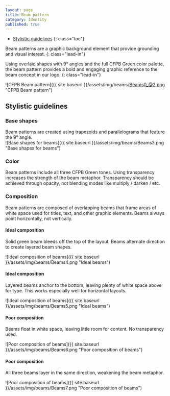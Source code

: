 ```yaml
---
layout: page
title: Beam pattern
category: Identity
published: true
---
```


- [Stylistic guidelines](#stylistic-guidelines)
{: class="toc"}

<div class="content-67 content-first">

Beam patterns are a graphic background element that provide grounding and visual interest.
{: class="lead-in"}

Using overlaid shapes with 9&deg; angles and the full CFPB Green color palette, the beam pattern provides a bold and engaging graphic reference to the beam concept in our logo.
{: class="lead-in"}

</div>

<div class="content-33 content-last">

![CFPB Beam pattern]({{ site.baseurl }}/assets/img/beams/Beams0_@2.png "CFPB Beam pattern")

</div>

## Stylistic guidelines

<div class="content-100 content-first">

### Base shapes

</div>

<div class="content-25">
Beam patterns are created using
trapezoids and parallelograms that
feature the 9&deg; angle.
</div>
<div class="content-75">
![Base shapes for beams]({{ site.baseurl }}/assets/img/beams/Beams3.png "Base shapes for beams")
</div>

<div class="content-67 content-first">

### Color

Beam patterns include all three CFPB Green tones. Using transparency increases the strength of the beam metaphor. Transparency should be achieved through opacity, not blending modes like multiply / darken / etc.

</div>

<div class="content-33 content-last">

</div>

<div class="content-67 content-first">

### Composition
Beam patterns are composed of overlapping beams that frame areas of white space used for titles, text, and other graphic elements. Beams always point horizontally, not vertically.

</div>

<div class="content-33 content-last">

</div>

<div class="content-25">

#### Ideal composition  

Solid green beam bleeds off the top of the layout. Beams alternate direction to create layered beam shapes.

</div>

<div class="content-75">

![Ideal composition of beams]({{ site.baseurl }}/assets/img/beams/Beams4.png "Ideal beams")

</div>

<div class="content-25">

#### Ideal composition  

Layered beams anchor to the bottom, leaving plenty of white space above for type. This works
especially well for horizontal layouts.

</div>

<div class="content-75">

![Ideal composition of beams]({{ site.baseurl }}/assets/img/beams/Beams5.png "Ideal beams")

</div>

<div class="content-25">

<h4 class="warning"><i class="cf-icon cf-icon-delete-round"></i> Poor composition</h4>

Beams float in white space, leaving little room for content. No transparency used.

</div>

<div class="content-75">

![Poor composition of beams]({{ site.baseurl }}/assets/img/beams/Beams6.png "Poor composition of beams")

</div>

<div class="content-25">

<h4 class="warning"><i class="cf-icon cf-icon-delete-round"></i> Poor composition</h4>  

All three beams layer in the same direction, weakening the beam metaphor.

</div>

<div class="content-75">

![Poor composition of beams]({{ site.baseurl }}/assets/img/beams/Beams7.png "Poor composition of beams")

</div>